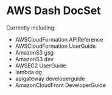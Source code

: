 # AWS Dash DocSet

Currently including:

 - AWSCloudFormation APIReference
 - AWSCloudFormation UserGuide
 - AmazonS3 gsg
 - AmazonS3 dev
 - AWSEC2 UserGuide
 - lambda dg
 - apigateway developerguide
 - AmazonCloudFront DeveloperGuide